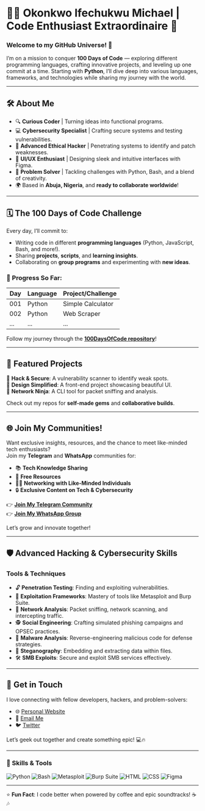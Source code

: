 # 👨‍💻 Okonkwo Ifechukwu Michael | Code Enthusiast Extraordinaire 🚀

### Welcome to my GitHub Universe! 🌌  
I’m on a mission to conquer **100 Days of Code** — exploring different programming languages, crafting innovative projects, and leveling up one commit at a time. Starting with **Python**, I’ll dive deep into various languages, frameworks, and technologies while sharing my journey with the world.

---

## 🛠️ About Me  
- 🔍 **Curious Coder** | Turning ideas into functional programs.  
- 💻 **Cybersecurity Specialist** | Crafting secure systems and testing vulnerabilities.  
- 🎯 **Advanced Ethical Hacker** | Penetrating systems to identify and patch weaknesses.  
- 🎨 **UI/UX Enthusiast** | Designing sleek and intuitive interfaces with Figma.  
- 🚀 **Problem Solver** | Tackling challenges with Python, Bash, and a blend of creativity.  
- 🌍 Based in **Abuja, Nigeria**, and **ready to collaborate worldwide**!  

---

## 🗓️ The 100 Days of Code Challenge  
Every day, I’ll commit to:  
- Writing code in different **programming languages** (Python, JavaScript, Bash, and more!).  
- Sharing **projects**, **scripts**, and **learning insights**.  
- Collaborating on **group programs** and experimenting with **new ideas**.  

### 🚦 Progress So Far:  
| Day | Language | Project/Challenge |
| --- | -------- | ----------------- |
| 001 | Python   | Simple Calculator |
| 002 | Python   | Web Scraper       |
| ... | ...      | ...               |

Follow my journey through the [**100DaysOfCode repository**](https://github.com/michaelxxf/100-days-python-challenge)!

---

## 👾 Featured Projects  
🎯 **Hack & Secure**: A vulnerability scanner to identify weak spots.  
🎨 **Design Simplified**: A front-end project showcasing beautiful UI.  
📡 **Network Ninja**: A CLI tool for packet sniffing and analysis.  

Check out my repos for **self-made gems** and **collaborative builds**.

---

## 🌐 Join My Communities!  
Want exclusive insights, resources, and the chance to meet like-minded tech enthusiasts?  
Join my **Telegram** and **WhatsApp** communities for:  
- 📚 **Tech Knowledge Sharing**  
- 🚀 **Free Resources**  
- 🧑‍💻 **Networking with Like-Minded Individuals**  
- 🔒 **Exclusive Content on Tech & Cybersecurity**  

👉 **[Join My Telegram Community](https://t.me/your-telegram-link)**  
👉 **[Join My WhatsApp Group](https://chat.whatsapp.com/your-whatsapp-link)**  

Let’s grow and innovate together!  

---

## 🛡️ Advanced Hacking & Cybersecurity Skills  
### Tools & Techniques  
- 🔓 **Penetration Testing**: Finding and exploiting vulnerabilities.  
- 🧰 **Exploitation Frameworks**: Mastery of tools like Metasploit and Burp Suite.  
- 📡 **Network Analysis**: Packet sniffing, network scanning, and intercepting traffic.  
- 🕵️ **Social Engineering**: Crafting simulated phishing campaigns and OPSEC practices.  
- 🐛 **Malware Analysis**: Reverse-engineering malicious code for defense strategies.  
- 📂 **Steganography**: Embedding and extracting data within files.  
- 🛠️ **SMB Exploits**: Secure and exploit SMB services effectively.  

---

## 💼 Get in Touch  
I love connecting with fellow developers, hackers, and problem-solvers:  
- 🌐 [Personal Website](https://yourwebsite.com)  
- 💌 [Email Me](mailto:your-email@example.com)  
- 🐦 [Twitter](https://twitter.com/your-twitter-handle)  

Let’s geek out together and create something epic! 💻🔥  

---

### 🔧 Skills & Tools  
![Python](https://img.shields.io/badge/-Python-3776AB?style=flat&logo=python&logoColor=white)
![Bash](https://img.shields.io/badge/-Bash-4EAA25?style=flat&logo=gnu-bash&logoColor=white)
![Metasploit](https://img.shields.io/badge/-Metasploit-05ACF0?style=flat&logo=security&logoColor=white)
![Burp Suite](https://img.shields.io/badge/-Burp%20Suite-FF5722?style=flat&logo=security&logoColor=white)
![HTML](https://img.shields.io/badge/-HTML-E34F26?style=flat&logo=html5&logoColor=white)
![CSS](https://img.shields.io/badge/-CSS-1572B6?style=flat&logo=css3&logoColor=white)
![Figma](https://img.shields.io/badge/-Figma-F24E1E?style=flat&logo=figma&logoColor=white)

---

⭐ **Fun Fact**: I code better when powered by coffee and epic soundtracks! ☕🎶  
